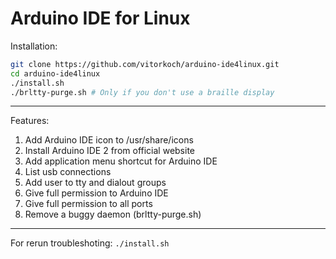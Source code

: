 # Arduino IDE for Linux
Installation:
```bash
git clone https://github.com/vitorkoch/arduino-ide4linux.git
cd arduino-ide4linux
./install.sh
./brltty-purge.sh # Only if you don't use a braille display
```
---
Features:
1. Add Arduino IDE icon to /usr/share/icons
2. Install Arduino IDE 2 from official website
3. Add application menu shortcut for Arduino IDE
4. List usb connections
5. Add user to tty and dialout groups
6. Give full permission to Arduino IDE
7. Give full permission to all ports
8. Remove a buggy daemon (brltty-purge.sh)  
---
For rerun troubleshoting: `./install.sh`
